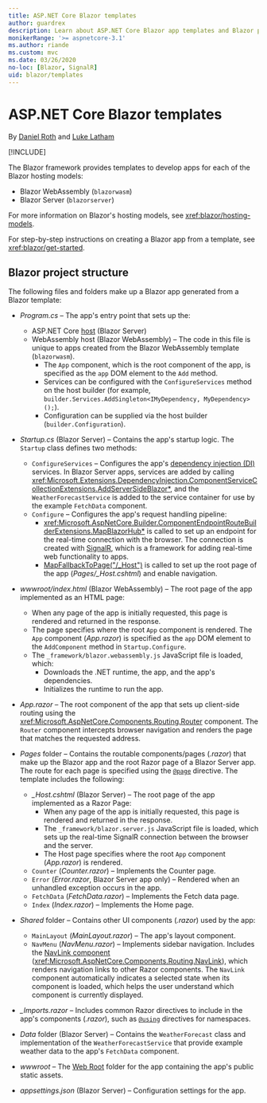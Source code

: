```yaml
---
title: ASP.NET Core Blazor templates
author: guardrex
description: Learn about ASP.NET Core Blazor app templates and Blazor project structure.
monikerRange: '>= aspnetcore-3.1'
ms.author: riande
ms.custom: mvc
ms.date: 03/26/2020
no-loc: [Blazor, SignalR]
uid: blazor/templates
---
```

# ASP.NET Core Blazor templates

By [Daniel Roth](https://github.com/danroth27) and [Luke Latham](https://github.com/guardrex)

[!INCLUDE[](~/includes/blazorwasm-preview-notice.md)]

The Blazor framework provides templates to develop apps for each of the Blazor hosting models:

* Blazor WebAssembly (`blazorwasm`)
* Blazor Server (`blazorserver`)

For more information on Blazor's hosting models, see <xref:blazor/hosting-models>.

For step-by-step instructions on creating a Blazor app from a template, see <xref:blazor/get-started>.

## Blazor project structure

The following files and folders make up a Blazor app generated from a Blazor template:

* *Program.cs* &ndash; The app's entry point that sets up the:

  * ASP.NET Core [host](xref:fundamentals/host/generic-host) (Blazor Server)
  * WebAssembly host (Blazor WebAssembly) &ndash; The code in this file is unique to apps created from the Blazor WebAssembly template (`blazorwasm`).
    * The `App` component, which is the root component of the app, is specified as the `app` DOM element to the `Add` method.
    * Services can be configured with the `ConfigureServices` method on the host builder (for example, `builder.Services.AddSingleton<IMyDependency, MyDependency>();`).
    * Configuration can be supplied via the host builder (`builder.Configuration`).

* *Startup.cs* (Blazor Server) &ndash; Contains the app's startup logic. The `Startup` class defines two methods:

  * `ConfigureServices` &ndash; Configures the app's [dependency injection (DI)](xref:fundamentals/dependency-injection) services. In Blazor Server apps, services are added by calling <xref:Microsoft.Extensions.DependencyInjection.ComponentServiceCollectionExtensions.AddServerSideBlazor*>, and the `WeatherForecastService` is added to the service container for use by the example `FetchData` component.
  * `Configure` &ndash; Configures the app's request handling pipeline:
    * <xref:Microsoft.AspNetCore.Builder.ComponentEndpointRouteBuilderExtensions.MapBlazorHub*> is called to set up an endpoint for the real-time connection with the browser. The connection is created with [SignalR](xref:signalr/introduction), which is a framework for adding real-time web functionality to apps.
    * [MapFallbackToPage("/_Host")](xref:Microsoft.AspNetCore.Builder.RazorPagesEndpointRouteBuilderExtensions.MapFallbackToPage*) is called to set up the root page of the app (*Pages/_Host.cshtml*) and enable navigation.

* *wwwroot/index.html* (Blazor WebAssembly) &ndash; The root page of the app implemented as an HTML page:
  * When any page of the app is initially requested, this page is rendered and returned in the response.
  * The page specifies where the root `App` component is rendered. The `App` component (*App.razor*) is specified as the `app` DOM element to the `AddComponent` method in `Startup.Configure`.
  * The `_framework/blazor.webassembly.js` JavaScript file is loaded, which:
    * Downloads the .NET runtime, the app, and the app's dependencies.
    * Initializes the runtime to run the app.

* *App.razor* &ndash; The root component of the app that sets up client-side routing using the <xref:Microsoft.AspNetCore.Components.Routing.Router> component. The `Router` component intercepts browser navigation and renders the page that matches the requested address.

* *Pages* folder &ndash; Contains the routable components/pages (*.razor*) that make up the Blazor app and the root Razor page of a Blazor Server app. The route for each page is specified using the [`@page`](xref:mvc/views/razor#page) directive. The template includes the following:
  * *_Host.cshtml* (Blazor Server) &ndash; The root page of the app implemented as a Razor Page:
    * When any page of the app is initially requested, this page is rendered and returned in the response.
    * The `_framework/blazor.server.js` JavaScript file is loaded, which sets up the real-time SignalR connection between the browser and the server.
    * The Host page specifies where the root `App` component (*App.razor*) is rendered.
  * `Counter` (*Counter.razor*) &ndash; Implements the Counter page.
  * `Error` (*Error.razor*, Blazor Server app only) &ndash; Rendered when an unhandled exception occurs in the app.
  * `FetchData` (*FetchData.razor*) &ndash; Implements the Fetch data page.
  * `Index` (*Index.razor*) &ndash; Implements the Home page.

* *Shared* folder &ndash; Contains other UI components (*.razor*) used by the app:
  * `MainLayout` (*MainLayout.razor*) &ndash; The app's layout component.
  * `NavMenu` (*NavMenu.razor*) &ndash; Implements sidebar navigation. Includes the [NavLink component](xref:blazor/routing#navlink-component) (<xref:Microsoft.AspNetCore.Components.Routing.NavLink>), which renders navigation links to other Razor components. The `NavLink` component automatically indicates a selected state when its component is loaded, which helps the user understand which component is currently displayed.

* *_Imports.razor* &ndash; Includes common Razor directives to include in the app's components (*.razor*), such as [`@using`](xref:mvc/views/razor#using) directives for namespaces.

* *Data* folder (Blazor Server) &ndash; Contains the `WeatherForecast` class and implementation of the `WeatherForecastService` that provide example weather data to the app's `FetchData` component.

* *wwwroot* &ndash; The [Web Root](xref:fundamentals/index#web-root) folder for the app containing the app's public static assets.

* *appsettings.json* (Blazor Server) &ndash; Configuration settings for the app.
